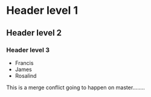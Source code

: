 # Header level 1
## Header level 2
### Header level 3
- Francis
- James
- Rosalind

This is a merge conflict going to happen on master........


